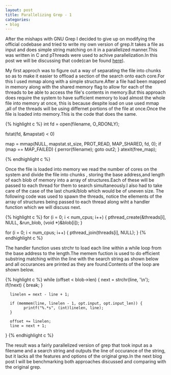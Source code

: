 ```yaml
---
layout: post
title: Parallelizing Grep - 1
categories:
- blog
---
```


After the mishaps with GNU Grep I decided to give up on modifying the official codebase and tried to write my own version of grep.It takes a file as input and does simple string matching on it in a parallelized manner.This was written in C and pThreads were used to achive parallelization.In this post we will be discussing that code(can be found [here](https://github.com/Apaar/Parallel-Computing/tree/master/grep)).

My first approch was to figure out a way of separating the file into chunks so as to make it easier to offload a section of the search onto each core.For this I used mmap along with a simple structure.After a file had been mapped in memory along with the shared memory flag to allow for each of the threads to be able to access the file's contents in memory.But this approach does require the system to have sufficient memory to load almost the whole file into memory at once, this is because despite load on use used mmap ,all of the threads will be using differnet portions of the file at once.Once the file is loaded into memory.This is the code that does the same.

{% highlight c %}
   int fd = open(filename, O_RDONLY);

   fstat(fd, &mapstat) < 0)

   map = mmap(NULL, mapstat.st_size, PROT_READ, MAP_SHARED, fd, 0);
   if (map == MAP_FAILED) {
      perror(filename);
      goto out2;
   }
   atexit(free_map);

{% endhighlight c %}

Once the file is loaded into memory we read the number of cores on the system and divide the file into chunks , storing the base address,and length of each blob of memory into a array of structures.Each of these will be passed to each thread for them to search simultaneously.I also had to take care of the case of the last chunk/blob which would be of uneven size.
The following code was used to spawn the threads, notice the ellements of the array of structures being passed to each thread along wiht a handler function which we will discuss next.

{% highlight c %}
   for (i = 0; i < num_cpus; i++) {
      pthread_create(&threads[i], NULL, &run_blob, (void *)&blob[i]);
   }

   for (i = 0; i < num_cpus; i++) {
      pthread_join(threads[i], NULL);
   }
{% endhighlight c %} 

The handler function uses strchr to load each line within a while loop from the base address to the length.The memem fuction is used to do efficient substring matching within the line with the search string as shown below and all occurances are printed as they are found.Contents of the loop are shown below.

{% highlight c %}
   while (offset < blob->len) {
      next = strchr(line, '\n');
      if(!next) {
         break;
      }

      linelen = next - line + 1;

      if (memmem(line, linelen - 1, opt.input, opt.input_len)) {
            printf("%.*s", (int)linelen, line);         
      }

      offset += linelen;
      line = next + 1;
   }
{% endhighlight c %} 

The result was a fairly parallelized version of grep that took input as a filename and a search string and outputs the line of occurance of the string, but it lacks all the features and options of the original grep.In the next blog post I will be benchmarking both approaches discussed and comparing with the original grep.






